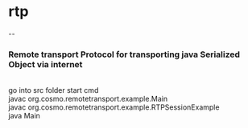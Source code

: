# rtp<br>
--
### Remote transport Protocol for transporting java Serialized Object via internet
<br>
go into src folder start cmd<br>
javac org.cosmo.remotetransport.example.Main<br>
javac org.cosmo.remotetransport.example.RTPSessionExample<br>
java Main
